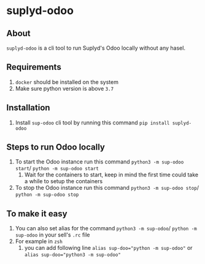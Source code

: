 # suplyd-odoo

## About

`suplyd-odoo` is a cli tool to run Suplyd's Odoo locally without any hasel.

## Requirements

1. `docker` should be installed on the system
2. Make sure python version is above `3.7`

## Installation

1. Install `sup-odoo` cli tool by running this command `pip install suplyd-odoo`

## Steps to run Odoo locally

1. To start the Odoo instance run this command `python3 -m sup-odoo start`/ `python -m sup-odoo start`
   1. Wait for the containers to start, keep in mind the first time could take a while to setup the containers
2. To stop the Odoo instance run this command `python3 -m sup-odoo stop`/ `python -m sup-odoo stop`

## To make it easy

1. You can also set alias for the command `python3 -m sup-odoo`/ `python -m sup-odoo` in your sell's `.rc` file
2. For example in `zsh`
   1. you can add following line
      `alias sup-doo="python -m sup-odoo"` or `alias sup-doo="python3 -m sup-odoo"`
